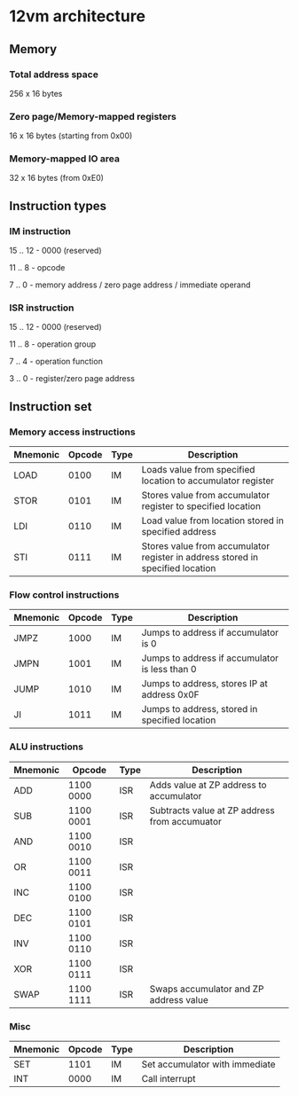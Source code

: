 # 12vm architecture

## Memory

### Total address space

256 x 16 bytes

### Zero page/Memory-mapped registers

16 x 16 bytes (starting from 0x00)

### Memory-mapped IO area

32 x 16 bytes (from 0xE0)

## Instruction types

### IM instruction

15 .. 12 - 0000 (reserved)

11 .. 8 - opcode

7 .. 0 - memory address / zero page address / immediate operand

### ISR instruction

15 .. 12 - 0000 (reserved)

11 .. 8 - operation group

7 .. 4 - operation function

3 .. 0 - register/zero page address

## Instruction set

### Memory access instructions

Mnemonic | Opcode | Type | Description
---------|--------|------|-------------
LOAD     | 0100   | IM   | Loads value from specified location to accumulator register
STOR     | 0101   | IM   | Stores value from accumulator register to specified location
LDI      | 0110   | IM   | Load value from location stored in specified address
STI      | 0111   | IM   | Stores value from accumulator register in address stored in specified location

### Flow control instructions

Mnemonic | Opcode | Type | Description
---------|--------|------|-------------
JMPZ     | 1000   | IM   | Jumps to address if accumulator is 0
JMPN     | 1001   | IM   | Jumps to address if accumulator is less than 0
JUMP     | 1010   | IM   | Jumps to address, stores IP at address 0x0F
JI       | 1011   | IM   | Jumps to address, stored in specified location

### ALU instructions

Mnemonic | Opcode    | Type | Description
---------|-----------|------|-------------
ADD      | 1100 0000 | ISR  | Adds value at ZP address to accumulator
SUB      | 1100 0001 | ISR  | Subtracts value at ZP address from accumuator
AND      | 1100 0010 | ISR  |
OR       | 1100 0011 | ISR  |
INC      | 1100 0100 | ISR  |
DEC      | 1100 0101 | ISR  |
INV      | 1100 0110 | ISR  |
XOR      | 1100 0111 | ISR  |
SWAP     | 1100 1111 | ISR  | Swaps accumulator and ZP address value

### Misc

Mnemonic | Opcode | Type | Description
---------|--------|------|-------------
SET      | 1101   | IM   | Set accumulator with immediate
INT      | 0000   | IM   | Call interrupt
